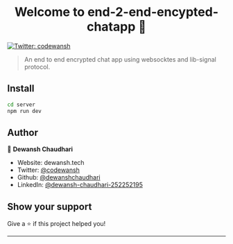 <h1 align="center">Welcome to end-2-end-encypted-chatapp 👋</h1>
<p>
  <a href="https://twitter.com/codewansh" target="_blank">
    <img alt="Twitter: codewansh" src="https://img.shields.io/twitter/follow/codewansh.svg?style=social" />
  </a>
</p>

> An end to end encrypted chat app using websocktes and lib-signal protocol.

## Install

```sh
cd server
npm run dev
```

## Author

👤 **Dewansh Chaudhari**

-   Website: dewansh.tech
-   Twitter: [@codewansh](https://twitter.com/codewansh)
-   Github: [@dewanshchaudhari](https://github.com/dewanshchaudhari)
-   LinkedIn: [@dewansh-chaudhari-252252195](https://linkedin.com/in/dewansh-chaudhari-252252195)

## Show your support

Give a ⭐️ if this project helped you!

---
